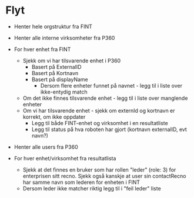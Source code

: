 # Flyt
- Henter hele orgstruktur fra FINT
- Henter alle interne virksomheter fra P360
- For hver enhet fra FINT
  - Sjekk om vi har tilsvarende enhet i P360
    - Basert på ExternalID
    - Basert på Kortnavn
    - Basert på displayName
      - Dersom flere enheter funnet på navnet - legg til i liste over ikke-entydig match
  - Om det ikke finnes tilsvarende enhet - legg til i liste over manglende enheter
  - Om vi har tilsvarende enhet - sjekk om externId og kortnavn er korrekt, om ikke oppdater
    - Legg til både FINT-enhet og virksomhet i en resultatliste
    - Legg til status på hva roboten har gjort (kortnavn externalID, evt navn?)

- Henter alle users fra P360
- For hver enhet/virksomhet fra resultatlista
  - Sjekk at det finnes en bruker som har rollen "leder" (role: 3) for enterprisen sitt recno. Sjekk også kanskje at user sin contactRecno har samme navn som lederen for enheten i FINT
  - Dersom leder ikke matcher riktig legg til i "feil leder" liste